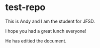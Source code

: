 # test-repo

This is Andy and I am the student for JFSD.

I hope you had a great lunch everyone!

He has editied the document.
